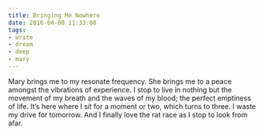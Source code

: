 ```yaml
---
title: Bringing Me Nowhere
date: 2016-04-08 11:33:08
tags:
- write
- dream
- deep
- mary
---
```


Mary brings me to my resonate frequency. <!-- more --> She brings me to a peace amongst the vibrations of experience. I stop to live in nothing but the movement of my breath and the waves of my blood; the perfect emptiness of life. It&#8217;s here where I sit for a moment or two, which turns to three. I waste my drive for tomorrow. And I finally love the rat race as I stop to look from afar.